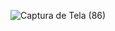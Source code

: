![Captura de Tela (86)](https://github.com/JuniorReisx/Batman-site/assets/125107249/2c2b7cba-e3e6-4492-9dab-c9db46fc3aba)
